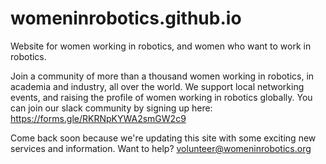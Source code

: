 # womeninrobotics.github.io
Website for women working in robotics, and women who want to work in robotics.

Join a community of more than a thousand women working in robotics, in academia and industry, all over the world. We support local networking events, and raising the profile of women working in robotics globally. You can join our slack community by signing up here: https://forms.gle/RKRNpKYWA2smGW2c9

Come back soon because we're updating this site with some exciting new services and information. Want to help? volunteer@womeninrobotics.org
